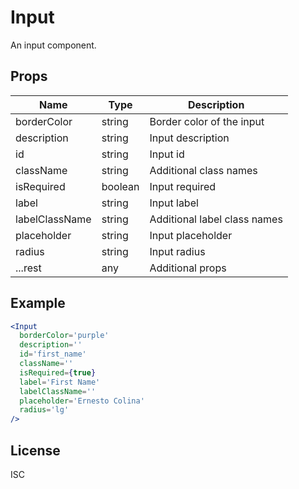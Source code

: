 # Input

An input component.

## Props

| Name            | Type    | Description                  |
| --------------- | ------- | ---------------------------- |
| borderColor     | string  | Border color of the input    |
| description     | string  | Input description            |
| id              | string  | Input id                     |
| className       | string  | Additional class names       |
| isRequired      | boolean | Input required               |
| label           | string  | Input label                  |
| labelClassName  | string  | Additional label class names |
| placeholder     | string  | Input placeholder            |
| radius          | string  | Input radius                 |
| ...rest         | any     | Additional props             |

## Example

```jsx
<Input
  borderColor='purple'
  description=''
  id='first_name'
  className=''
  isRequired={true}
  label='First Name'
  labelClassName=''
  placeholder='Ernesto Colina'
  radius='lg'
/>
```

## License

ISC
